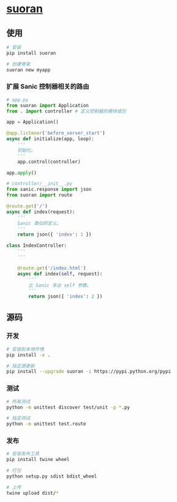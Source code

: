 # [suoran](https://github.com/chenshenchao/suoran)

## 使用

```bash
# 安装
pip install suoran

# 创建骨架
suoran new myapp
```

### 扩展 Sanic 控制器相关的路由

```python
# app.py
from suoran import Application
from . import controller # 定义控制器的模块或包

app = Application()

@app.listener('before_server_start')
async def initialize(app, loop):
    '''
    初始化。
    '''
    app.control(controller)

app.apply()
```

```python
# controller/__init__.py
from sanic.response import json
from suoran import route

@route.get('/')
async def index(request):
    '''
    Sanic 类似的定义。
    '''
    return json({ 'index': 1 })

class IndexController:
    '''
    '''

    @route.get('/index.html')
    async def index(self, request):
        '''
        比 Sanic 多出 self 参数。
        '''
        return json({ 'index': 2 })
```

## 源码

### 开发

```bash
# 安装到本地环境
pip install -e .

# 指定源更新
pip install --upgrade suoran -i https://pypi.python.org/pypi
```

### 测试

```bash
# 所有测试
python -m unittest discover test/unit -p *.py

# 指定测试
python -m unittest test.route
```

### 发布

```bash
# 安装发布工具
pip install twine wheel

# 打包
python setup.py sdist bdist_wheel

# 上传
twine upload dist/*
```
